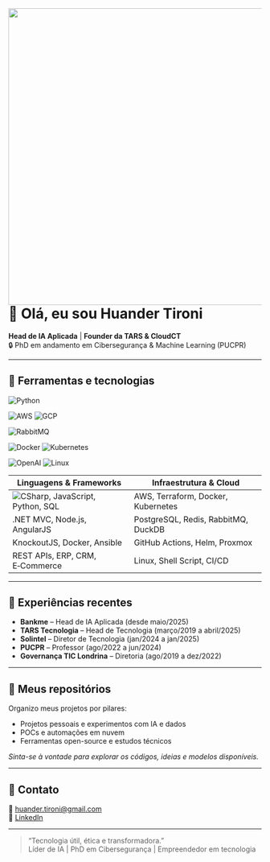 <img align="right" height="590em" src="huandertironi.png"/>

# 👋 Olá, eu sou Huander Tironi

**Head de IA Aplicada** | **Founder da TARS & CloudCT**  
🔒 PhD em andamento em Cibersegurança & Machine Learning (PUCPR)  

---

## 🧰 Ferramentas e tecnologias

![Python](https://img.shields.io/badge/Python-3670A0?style=for-the-badge&logo=python&logoColor=white)

![AWS](https://img.shields.io/badge/AWS-f79400?style=for-the-badge&logo=amazon-aws&logoColor=white)
![GCP](https://img.shields.io/badge/GCP-4082f3?style=for-the-badge&logo=google-cloud&logoColor=white)

![RabbitMQ](https://img.shields.io/badge/Rabbitmq-FF6600?style=for-the-badge&logo=rabbitmq&logoColor=white)

![Docker](https://img.shields.io/badge/Docker-2496ED?logo=docker&logoColor=white&style=for-the-badge)
![Kubernetes](https://img.shields.io/badge/kubernetes-%23326ce5.svg?style=for-the-badge&logo=kubernetes&logoColor=white)

![OpenAI](https://img.shields.io/badge/OpenAI-412991.svg?style=for-the-badge&logo=OpenAI&logoColor=white)
![Linux](https://img.shields.io/badge/Linux-FCC624?style=for-the-badge&logo=linux&logoColor=black)


| Linguagens & Frameworks        | Infraestrutura & Cloud               |
|-------------------------------|---------------------------------------|
| ![CSharp](https://img.shields.io/badge/Csharp-000000?style=for-the-badge&logo=sharp&logoColor=white), JavaScript, Python, SQL  | AWS, Terraform, Docker, Kubernetes     |
| .NET MVC, Node.js, AngularJS | PostgreSQL, Redis, RabbitMQ, DuckDB    |
| KnockoutJS, Docker, Ansible  | GitHub Actions, Helm, Proxmox          |
| REST APIs, ERP, CRM, E‑Commerce| Linux, Shell Script, CI/CD            |

---

## 🚀 Experiências recentes

- **Bankme** – Head de IA Aplicada (desde maio/2025)  
- **TARS Tecnologia** – Head de Tecnologia (março/2019 a abril/2025)  
- **Solintel** – Diretor de Tecnologia (jan/2024 a jan/2025)  
- **PUCPR** – Professor (ago/2022 a jun/2024)  
- **Governança TIC Londrina** – Diretoria (ago/2019 a dez/2022)

---

## 📂 Meus repositórios

Organizo meus projetos por pilares:

- Projetos pessoais e experimentos com IA e dados  
- POCs e automações em nuvem  
- Ferramentas open-source e estudos técnicos  

*Sinta-se à vontade para explorar os códigos, ideias e modelos disponíveis.*

---

## 📧 Contato

📧 huander.tironi@gmail.com  
🔗 [LinkedIn](https://www.linkedin.com/in/huandertironi)  

---

> “Tecnologia útil, ética e transformadora.”  
> Líder de IA | PhD em Cibersegurança | Empreendedor em tecnologia  
